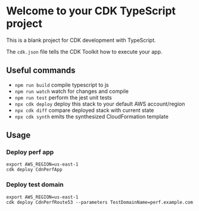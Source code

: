 # Welcome to your CDK TypeScript project

This is a blank project for CDK development with TypeScript.

The `cdk.json` file tells the CDK Toolkit how to execute your app.

## Useful commands

* `npm run build`   compile typescript to js
* `npm run watch`   watch for changes and compile
* `npm run test`    perform the jest unit tests
* `npx cdk deploy`  deploy this stack to your default AWS account/region
* `npx cdk diff`    compare deployed stack with current state
* `npx cdk synth`   emits the synthesized CloudFormation template

## Usage
### Deploy perf app
```
export AWS_REGION=us-east-1
cdk deploy CdnPerfApp
```

### Deploy test domain
```
export AWS_REGION=us-east-1
cdk deploy CdnPerfRoute53 --parameters TestDomainName=perf.example.com
```
